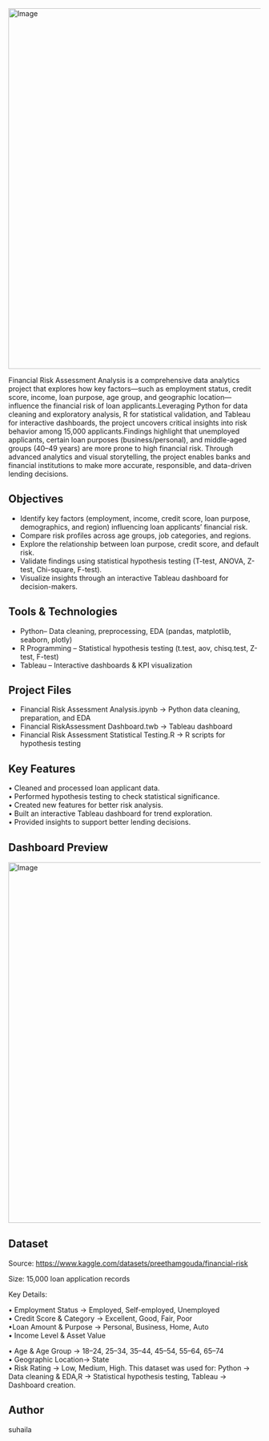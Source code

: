 

<img width="1280" height="720" alt="Image" src="https://github.com/user-attachments/assets/e84403f9-4ea4-4ee6-98bf-d6ca2b2ec0bb" />

Financial Risk Assessment Analysis is a comprehensive data analytics project that explores how key factors—such as employment status, credit score, income, loan purpose, age group, and geographic location—influence the financial risk of loan applicants.Leveraging Python for data cleaning and exploratory analysis, R for statistical validation, and Tableau for interactive dashboards, the project uncovers critical insights into risk behavior among 15,000 applicants.Findings highlight that unemployed applicants, certain loan purposes (business/personal), and middle-aged groups (40–49 years) are more prone to high financial risk. Through advanced analytics and visual storytelling, the project enables banks and financial institutions to make more accurate, responsible, and data-driven lending decisions.

 Objectives
 ---
 
* Identify key factors (employment, income, credit score, loan purpose, demographics, and region) influencing loan applicants’ financial risk.
* Compare risk profiles across age groups, job categories, and regions.
* Explore the relationship between loan purpose, credit score, and default risk. 
* Validate findings using statistical hypothesis testing (T-test, ANOVA, Z-test, Chi-square, F-test).  
* Visualize insights through an interactive Tableau dashboard for decision-makers.  

Tools & Technologies
---
* Python– Data cleaning, preprocessing, EDA (pandas, matplotlib, seaborn, plotly)  
* R Programming – Statistical hypothesis testing (t.test, aov, chisq.test, Z-test, F-test)  
* Tableau – Interactive dashboards & KPI visualization

Project Files
---

* Financial Risk Assessment Analysis.ipynb → Python data cleaning, preparation, and EDA
* Financial RiskAssessment Dashboard.twb → Tableau dashboard
* Financial Risk Assessment Statistical Testing.R → R scripts for hypothesis testing


Key Features
---
• Cleaned and processed loan applicant data.  
• Performed hypothesis testing to check statistical significance.  
• Created new features for better risk analysis.  
• Built an interactive Tableau dashboard for trend exploration.  
• Provided insights to support better lending decisions.

## **Dashboard Preview**

 <img width="1280" height="720" alt="Image" src="https://github.com/user-attachments/assets/97e6d37b-2d55-4192-83bb-b26f93867d1e" />
 
 Dataset
 ---

Source: https://www.kaggle.com/datasets/preethamgouda/financial-risk

Size: 15,000 loan application records

Key Details:
 
• Employment Status → Employed, Self-employed, Unemployed  
• Credit Score & Category → Excellent, Good, Fair, Poor  
•Loan Amount & Purpose → Personal, Business, Home, Auto  
• Income Level & Asset Value 

• Age & Age Group → 18–24, 25–34, 35–44, 45–54, 55–64, 65–74  
• Geographic Location→ State  
• Risk Rating → Low, Medium, High.
This dataset was used for:  Python → Data cleaning & EDA,R → Statistical hypothesis testing, Tableau → Dashboard creation.



Author
---

suhaila

 
